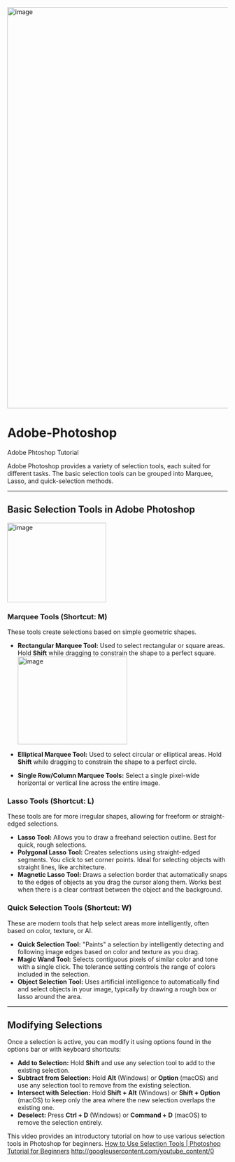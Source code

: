 <img width="2413" height="914" alt="image" src="https://github.com/user-attachments/assets/5f458329-f22a-4adb-a901-24b09d3b4dae" />

# Adobe-Photoshop
Adobe Phtoshop Tutorial

Adobe Photoshop provides a variety of selection tools, each suited for different tasks. The basic selection tools can be grouped into Marquee, Lasso, and quick-selection methods.

***

## Basic Selection Tools in Adobe Photoshop

<img width="226" height="181" alt="image" src="https://github.com/user-attachments/assets/a0686671-931a-46b3-b2ea-816a7d7b1147" />


### Marquee Tools (Shortcut: M)
These tools create selections based on simple geometric shapes.

* **Rectangular Marquee Tool:** Used to select rectangular or square areas. Hold **Shift** while dragging to constrain the shape to a perfect square.
  <img width="250" height="200" alt="image" src="https://github.com/user-attachments/assets/12706336-2a6e-4f8f-8272-59b9e96b00ed" />

* **Elliptical Marquee Tool:** Used to select circular or elliptical areas. Hold **Shift** while dragging to constrain the shape to a perfect circle.
* **Single Row/Column Marquee Tools:** Select a single pixel-wide horizontal or vertical line across the entire image.

### Lasso Tools (Shortcut: L)
These tools are for more irregular shapes, allowing for freeform or straight-edged selections.

* **Lasso Tool:** Allows you to draw a freehand selection outline. Best for quick, rough selections.
* **Polygonal Lasso Tool:** Creates selections using straight-edged segments. You click to set corner points. Ideal for selecting objects with straight lines, like architecture.
* **Magnetic Lasso Tool:** Draws a selection border that automatically snaps to the edges of objects as you drag the cursor along them. Works best when there is a clear contrast between the object and the background.

### Quick Selection Tools (Shortcut: W)
These are modern tools that help select areas more intelligently, often based on color, texture, or AI.

* **Quick Selection Tool:** "Paints" a selection by intelligently detecting and following image edges based on color and texture as you drag.
* **Magic Wand Tool:** Selects contiguous pixels of similar color and tone with a single click. The tolerance setting controls the range of colors included in the selection.
* **Object Selection Tool:** Uses artificial intelligence to automatically find and select objects in your image, typically by drawing a rough box or lasso around the area.

***

## Modifying Selections

Once a selection is active, you can modify it using options found in the options bar or with keyboard shortcuts:

* **Add to Selection:** Hold **Shift** and use any selection tool to add to the existing selection.
* **Subtract from Selection:** Hold **Alt** (Windows) or **Option** (macOS) and use any selection tool to remove from the existing selection.
* **Intersect with Selection:** Hold **Shift + Alt** (Windows) or **Shift + Option** (macOS) to keep only the area where the new selection overlaps the existing one.
* **Deselect:** Press **Ctrl + D** (Windows) or **Command + D** (macOS) to remove the selection entirely.

This video provides an introductory tutorial on how to use various selection tools in Photoshop for beginners. [How to Use Selection Tools | Photoshop Tutorial for Beginners](https://www.youtube.com/watch?v=PQtDXAQs37U)
http://googleusercontent.com/youtube_content/0
